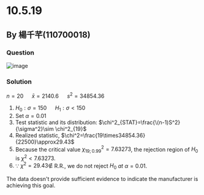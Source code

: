 # 10.5.19

## By 楊千芊(110700018)

### Question
![image](https://github.com/HWTeng-Course/202402-Statistics/assets/84311496/aa23865f-b4aa-43ac-abef-182c2dd35a9a)


### Solution
$n=20$ &emsp; $\bar{x}=2140.6$ &emsp; $s^2=34854.36$

1. $H_0:\sigma=150$ &emsp; $H_1:\sigma<150$
2. Set  $\alpha=0.01$
3. Test statistic and its distribution: $\chi^2_{STAT}=\frac{\(n-1)S^2}{\sigma^2}\sim \chi^2_{19}$
4. Realized statistic, $\chi^2=\frac{19\times34854.36}{22500}\approx29.43$
5. Because the critical value $\chi^2_{19;0.99}=7.63273$, the rejection region of
$H_0$ is $\chi^2< 7.63273$.
7. $\because$ $\chi^2=29.43 \notin$ R.R., we do not reject $H_0$ *at* $\alpha=0.01$.

The data doesn't provide sufficient evidence to indicate the manufacturer is achieving this goal.

